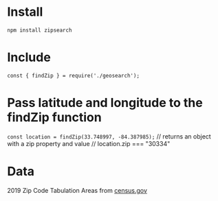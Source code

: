
# Install
`npm install zipsearch`

# Include
`const { findZip } = require('./geosearch');`

# Pass latitude and longitude to the findZip function
`const location = findZip(33.748997, -84.387985);`
// returns an object with a zip property and value
// location.zip === "30334"

# Data
2019 Zip Code Tabulation Areas from [census.gov](https://www.census.gov/geographies/reference-files/time-series/geo/gazetteer-files.html)
